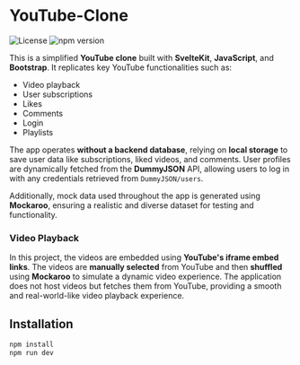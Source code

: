 # YouTube-Clone

![License](https://img.shields.io/badge/license-MIT-blue.svg) ![npm version](https://img.shields.io/npm/v/svelte.svg)

This is a simplified **YouTube clone** built with **SvelteKit**, **JavaScript**, and **Bootstrap**. It replicates key YouTube functionalities such as:
- Video playback
- User subscriptions
- Likes
- Comments
- Login
- Playlists

The app operates **without a backend database**, relying on **local storage** to save user data like subscriptions, liked videos, and comments. User profiles are dynamically fetched from the **DummyJSON** API, allowing users to log in with any credentials retrieved from `DummyJSON/users`.

Additionally, mock data used throughout the app is generated using **Mockaroo**, ensuring a realistic and diverse dataset for testing and functionality.

### Video Playback
In this project, the videos are embedded using **YouTube's iframe embed links**. The videos are **manually selected** from YouTube and then **shuffled** using **Mockaroo** to simulate a dynamic video experience. The application does not host videos but fetches them from YouTube, providing a smooth and real-world-like video playback experience.


## Installation
```bash
npm install
npm run dev
```


